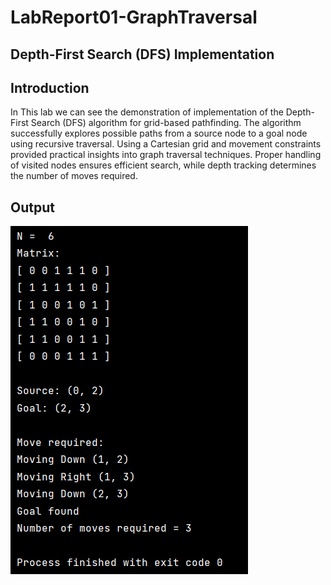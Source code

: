 <h1>LabReport01-GraphTraversal</h1>  
<h2>Depth-First Search (DFS) Implementation</h2>
    
<h2>Introduction</h2>
<p>In This lab we can see the demonstration of implementation of the Depth-First Search (DFS) algorithm for grid-based pathfinding. The algorithm successfully explores possible paths from a source node to a goal node using recursive traversal. Using a Cartesian grid and movement constraints provided practical insights into graph traversal techniques. Proper handling of visited nodes ensures efficient search, while depth tracking determines the number of moves required.</p>
    
<h2>Output</h2>
<p><img src="./labreport1-output.png"></p>
